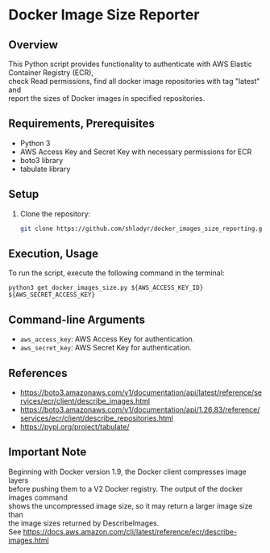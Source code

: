 # Docker Image Size Reporter

## Overview

This Python script provides functionality to authenticate with AWS Elastic Container Registry (ECR), <br/>
check Read permissions, find all docker image repositories with tag "latest" and <br/>
report the sizes of Docker images in specified repositories.

## Requirements, Prerequisites

- Python 3
- AWS Access Key and Secret Key with necessary permissions for ECR
- boto3 library
- tabulate library

## Setup

1. Clone the repository:

   ```bash
   git clone https://github.com/shladyr/docker_images_size_reporting.git
    ```

## Execution, Usage

To run the script, execute the following command in the terminal:
```commandline
python3 get_docker_images_size.py ${AWS_ACCESS_KEY_ID} ${AWS_SECRET_ACCESS_KEY}
```

## Command-line Arguments

- `aws_access_key`: AWS Access Key for authentication.
- `aws_secret_key`: AWS Secret Key for authentication.

## References

- https://boto3.amazonaws.com/v1/documentation/api/latest/reference/services/ecr/client/describe_images.html
- https://boto3.amazonaws.com/v1/documentation/api/1.26.83/reference/services/ecr/client/describe_repositories.html
- https://pypi.org/project/tabulate/

## Important Note

Beginning with Docker version 1.9, the Docker client compresses image layers <br/> 
before pushing them to a V2 Docker registry. The output of the docker images command <br/>
shows the uncompressed image size, so it may return a larger image size than <br/> 
the image sizes returned by DescribeImages. <br/>
See https://docs.aws.amazon.com/cli/latest/reference/ecr/describe-images.html